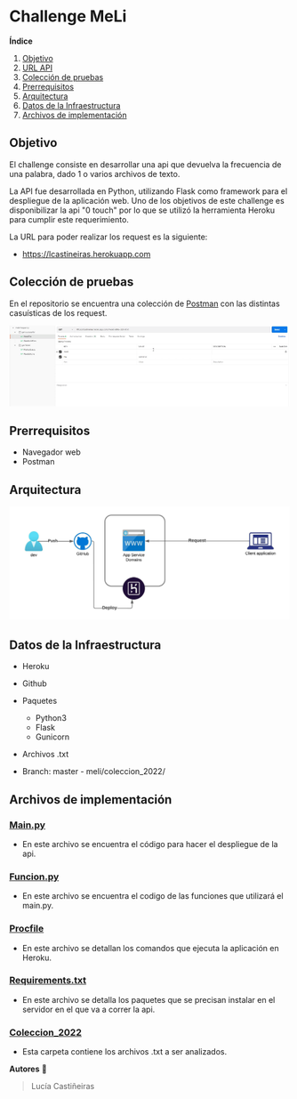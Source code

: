 #  Challenge MeLi 

**Índice**

1. [Objetivo](#id1)
2. [URL API](#id2)
3. [Colección de pruebas](#id3)
4. [Prerrequisitos](#id4)
5. [Arquitectura](#id5)
6. [Datos de la Infraestructura ](#id6)
7. [Archivos de implementación](#id7)



## Objetivo <a name="id1"></a>
El challenge consiste en desarrollar una api que devuelva la frecuencia de una palabra, dado 1 o varios archivos de texto.

La API fue desarrollada en Python, utilizando Flask como framework para el despliegue de la aplicación web.
Uno de los objetivos de este challenge es disponibilizar la api "0 touch" por lo que se utilizó la herramienta Heroku para cumplir este requerimiento.

La URL para poder realizar los request es la siguiente: <a name="id2"></a>
  * https://lcastineiras.herokuapp.com

## Colección de pruebas <a name="id3"></a>
  
En el repositorio se encuentra una colección de [Postman](https://github.com/lcastineiras/meli/blob/9ceccb7cf7ca74c91bcaac04c3c08e09d8d1360c/Docs/meli-frequency.postman_collection.json) con las distintas casuísticas de los request.



<p align="center">
<img src="Docs/Multimedia1.gif" width="900" alt="Funcionamiento de la api" />
</p>


## Prerrequisitos  <a name="id4"></a>

- Navegador web
- Postman


## Arquitectura <a name="id5"></a>

<p align="center">
<img src="Docs/Diagrama.jpeg" width="900" alt="Funcionamiento de la api" />
</p>

## Datos de la Infraestructura <a name="id6"></a>

* Heroku
* Github


* Paquetes
  * Python3
  * Flask
  * Gunicorn

* Archivos .txt
 * Branch: master - meli/coleccion_2022/


## Archivos de implementación <a name="id7"></a>

### [Main.py](https://github.com/lcastineiras/meli/blob/a9f3a7a57bd005ec39a379e61953f8c010aa6b82/main.py)

 * En este archivo se encuentra el código para hacer el despliegue de la api.
 
### [Funcion.py](https://github.com/lcastineiras/meli/blob/dedd6476baa82d59c2997b1313573b47092eac93/funcion.py)

* En este archivo se encuentra el codigo de las funciones que utilizará el main.py.

### [Procfile](https://github.com/lcastineiras/meli/blob/49cc1c3bda1d59b883b3d4e433a3065e142d0086/Procfile)

* En este archivo se detallan los comandos que ejecuta la aplicación en Heroku.

### [Requirements.txt](https://github.com/lcastineiras/meli/blob/49cc1c3bda1d59b883b3d4e433a3065e142d0086/requirements.txt)

* En este archivo se detalla los paquetes que se precisan instalar en el servidor en el que va a correr la api.

### [Coleccion_2022](https://github.com/lcastineiras/meli/tree/49cc1c3bda1d59b883b3d4e433a3065e142d0086/coleccion_2022)

* Esta carpeta contiene los archivos .txt a ser analizados.


__Autores__ :muscle:

> Lucía Castiñeiras
